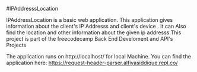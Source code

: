 #IPAddresssLocation

IPAddressLocation is a basic web application. This application gives information about the client's IP Addresss and client's device . It can Also find the location and other information about the given ip addresss.This project is part of the freecodecamp Back End Develoment and API's Projects

The application runs on http://localhost/ for local Machine.
You can find the application here: https://request-header-parser.alfiyasiddique.repl.co/
